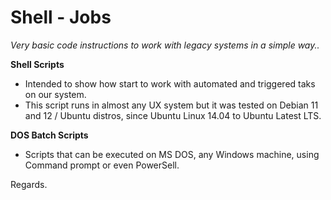 <link rel="stylesheet" type="text/css" href="assets/css/cs50-for-md.css">

# Shell - Jobs
*Very basic code instructions to work with legacy systems in a simple way..*

**Shell Scripts**
- Intended to show how start to work with automated and triggered taks on our system.
- This script runs in almost any UX system but it was tested on Debian 11 and 12 / Ubuntu distros, since Ubuntu Linux 14.04 to Ubuntu Latest LTS.

**DOS Batch Scripts**
- Scripts that can be executed on MS DOS, any Windows machine, using Command prompt or even PowerSell.

Regards.
